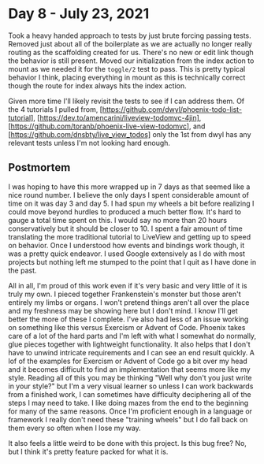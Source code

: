 # Day 8 - July 23, 2021

Took a heavy handed approach to tests by just brute forcing passing tests. Removed just about all of the boilerplate as we are actually no longer really routing as the scaffolding created for us. There's no new or edit link though the behavior is still present. Moved our initialization from the index action to mount as we needed it for the `toggle/2` test to pass. This is pretty typical behavior I think, placing everything in mount as this is technically correct though the route for index always hits the index action.

Given more time I'll likely revisit the tests to see if I can address them. Of the 4 tutorials I pulled from, [https://github.com/dwyl/phoenix-todo-list-tutorial], [https://dev.to/amencarini/liveview-todomvc-4jin], [https://github.com/toranb/phoenix-live-view-todomvc], and [https://github.com/dnsbty/live_view_todos] only the 1st from dwyl has any relevant tests unless I'm not looking hard enough.

## Postmortem

I was hoping to have this more wrapped up in 7 days as that seemed like a nice round number. I believe the only days I spent considerable amount of time on it was day 3 and day 5. I had spun my wheels a bit before realizing I could move beyond hurdles to produced a much better flow. It's hard to gauge a total time spent on this. I would say no more than 20 hours conservatively but it should be closer to 10. I spent a fair amount of time translating the more traditional tutorial to LiveView and getting up to speed on behavior. Once I understood how events and bindings work though, it was a pretty quick endeavor. I used Google extensively as I do with most projects but nothing left me stumped to the point that I quit as I have done in the past.

All in all, I'm proud of this work even if it's very basic and very little of it is truly my own. I pieced together Frankenstein's monster but those aren't entirely my limbs or organs. I won't pretend things aren't all over the place and my freshness may be showing here but I don't mind. I know I'll get better the more of these I complete. I've also had less of an issue working on something like this versus Exercism or Advent of Code. Phoenix takes care of a lot of the hard parts and I'm left with what I somewhat do normally, glue pieces together with lightweight functionality. It also helps that I don't have to unwind intricate requirements and I can see an end result quickly. A lof of the examples for Exercism or Advent of Code go a bit over my head and it becomes difficult to find an implementation that seems more like my style. Reading all of this you may be thinking "Well why don't you just write in your style?" but I'm a very visual learner so unless I can work backwards from a finished work, I can sometimes have difficulty deciphering all of the steps I may need to take. I like doing mazes from the end to the beginning for many of the same reasons. Once I'm proficient enough in a language or framework I really don't need these "training wheels" but I do fall back on them every so often when I lose my way.

It also feels a little weird to be done with this project. Is this bug free? No, but I think it's pretty feature packed for what it is.
